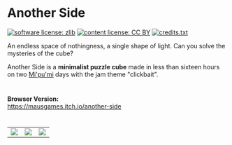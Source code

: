 # Another Side

[![software license: zlib](material/readme/badge_license_software.svg)](LICENSE.txt)
[![content license: CC BY](material/readme/badge_license_content.svg)](https://creativecommons.org/licenses/by/4.0/)
[![credits.txt](material/readme/badge_credits.svg)](executable/data/credits.txt)

An endless space of nothingness, a single shape of light. Can you solve the mysteries of the cube?

Another Side is a **minimalist puzzle cube** made in less than sixteen hours on two [Mi'pu'mi][1] days with the jam theme "clickbait".

#

**Browser Version:**  
<https://mausgames.itch.io/another-side>

#

<table>
    <tr>
        <td><a href="material/screenshots/ans_screen_001.jpg?raw=true"><img src="material/screenshots/ans_screen_001t.jpg" /></a></td>
        <td><a href="material/screenshots/ans_screen_002.jpg?raw=true"><img src="material/screenshots/ans_screen_002t.jpg" /></a></td>
        <td><a href="material/screenshots/ans_screen_003.jpg?raw=true"><img src="material/screenshots/ans_screen_003t.jpg" /></a></td>
    </tr>
</table>

[1]: https://mipumi.com